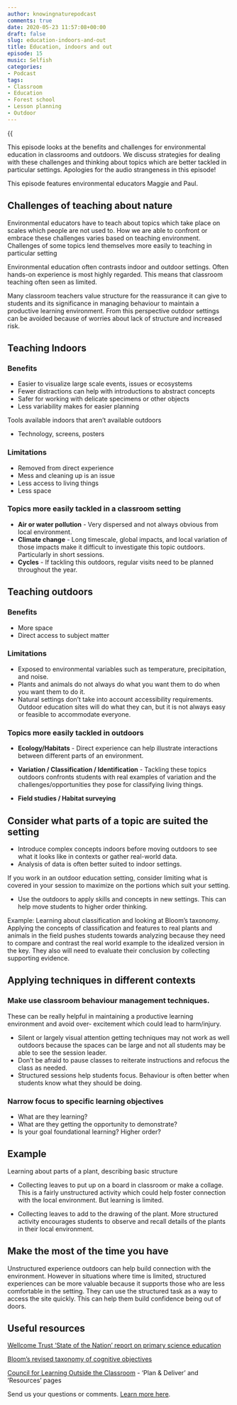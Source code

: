 ```yaml
---
author: knowingnaturepodcast
comments: true
date: 2020-05-23 11:57:08+00:00
draft: false
slug: education-indoors-and-out
title: Education, indoors and out
episode: 15
music: Selfish
categories:
- Podcast
tags:
- Classroom
- Education
- Forest school
- Lesson planning
- Outdoor
---
```


{{<audio src="https://knowingnature.podbean.com/mf/play/f6m8ce/Ep_15_-_Education_indoors_and_out_99wee.mp3" >}}

This episode looks at the benefits and challenges for environmental education
in classrooms and outdoors. We discuss strategies for dealing with these
challenges and thinking about topics which are better tackled in particular
settings. Apologies for the audio strangeness in this episode!

This episode features environmental educators Maggie and Paul.

## Challenges of teaching about nature

Environmental educators have to teach about topics which take place on scales
which people are not used to. How we are able to confront or embrace these
challenges varies based on teaching environment. Challenges of some topics
lend themselves more easily to teaching in particular setting

Environmental education often contrasts indoor and outdoor settings. Often
hands-on experience is most highly regarded. This means that classroom
teaching often seen as limited.

Many classroom teachers value structure for the reassurance it can give to
students and its significance in managing behaviour to maintain a productive
learning environment. From this perspective outdoor settings can be avoided
because of worries about lack of structure and increased risk.

## Teaching Indoors

### Benefits

  * Easier to visualize large scale events, issues or ecosystems
  * Fewer distractions can help with introductions to abstract concepts
  * Safer for working with delicate specimens or other objects
  * Less variability makes for easier planning

Tools available indoors that aren’t available outdoors

  * Technology, screens, posters

### Limitations

  * Removed from direct experience
  * Mess and cleaning up is an issue
  * Less access to living things
  * Less space

### Topics more easily tackled in a classroom setting

  * **Air or water pollution** \- Very dispersed and not always obvious from local environment.
  *  **Climate change** \- Long timescale, global impacts, and local variation of those impacts make it difficult to investigate this topic outdoors. Particularly in short sessions.
  *  **Cycles** \- If tackling this outdoors, regular visits need to be planned throughout the year.

## Teaching outdoors

### Benefits

  * More space
  * Direct access to subject matter

### Limitations

  * Exposed to environmental variables such as temperature, precipitation, and noise.
  * Plants and animals do not always do what you want them to do when you want them to do it.
  * Natural settings don’t take into account accessibility requirements. Outdoor education sites will do what they can, but it is not always easy or feasible to accommodate everyone.

### Topics more easily tackled in outdoors

  * **Ecology/Habitats** \- Direct experience can help illustrate interactions between different parts of an environment.

  * **Variation / Classification / Identification** \- Tackling these topics outdoors confronts students with real examples of variation and the challenges/opportunities they pose for classifying living things.

  * **Field studies / Habitat surveying**

## Consider what parts of a topic are suited the setting

  * Introduce complex concepts indoors before moving outdoors to see what it looks like in contexts or gather real-world data.
  * Analysis of data is often better suited to indoor settings.

If you work in an outdoor education setting, consider limiting what is covered
in your session to maximize on the portions which suit your setting.

  * Use the outdoors to apply skills and concepts in new settings. This can help move students to higher order thinking. 

Example: Learning about classification and looking at Bloom’s taxonomy.
Applying the concepts of classification and features to real plants and
animals in the field pushes students towards analyzing because they need to
compare and contrast the real world example to the idealized version in the
key. They also will need to evaluate their conclusion by collecting supporting
evidence.

## Applying techniques in different contexts

### Make use classroom behaviour management techniques.
These can be really
helpful in maintaining a productive learning environment and avoid over-
excitement which could lead to harm/injury.

  * Silent or largely visual attention getting techniques may not work as well outdoors because the spaces can be large and not all students may be able to see the session leader.
  * Don’t be afraid to pause classes to reiterate instructions and refocus the class as needed.
  * Structured sessions help students focus. Behaviour is often better when students know what they should be doing.

### Narrow focus to specific learning objectives

  * What are they learning? 
  * What are they getting the opportunity to demonstrate?
  * Is your goal foundational learning? Higher order?

## Example
Learning about parts of a plant, describing basic structure

  * Collecting leaves to put up on a board in classroom or make a collage. This is a fairly unstructured activity which could help foster connection with the local environment. But learning is limited.

  * Collecting leaves to add to the drawing of the plant. More structured activity encourages students to observe and recall details of the plants in their local environment.

## Make the most of the time you have

Unstructured experience outdoors can help build connection with the
environment. However in situations where time is limited, structured
experiences can be more valuable because it supports those who are less
comfortable in the setting. They can use the structured task as a way to
access the site quickly. This can help them build confidence being out of
doors.

## Useful resources

[Wellcome Trust ‘State of the Nation’ report on primary science education](https://wellcome.ac.uk/reports/state-nation-report-uk-primary-science-education)

[Bloom’s revised taxonomy of cognitive objectives](https://tlc.iitm.ac.in/PDF/Blooms%20Tax.pdf)

[Council for Learning Outside the Classroom](https://www.lotc.org.uk/) \- ‘Plan & Deliver’ and ‘Resources’ pages

Send us your questions or comments. [Learn more here](/about).

